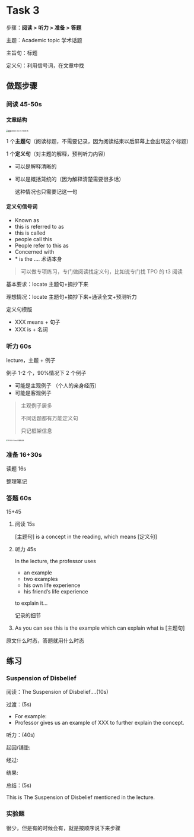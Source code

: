 # Task 3

步骤：**阅读 > 听力 > 准备 > 答题**

主题：Academic topic 学术话题

主旨句：标题

定义句：利用信号词，在文章中找

## 做题步骤

### 阅读 45-50s

#### 文章结构

<img src="https://cdn.jsdelivr.net/gh/davidliuk/images@master/blog/%E6%88%AA%E5%B1%8F2023-06-05%2013.09.15.png" alt="截屏2023-06-05 13.09.15" style="zoom: 33%;" />

1 个**主题句**（阅读标题，不需要记录，因为阅读结束以后屏幕上会出现这个标题）

1 个**定义句**（对主题的解释，预判听力内容）

- 可以是解释清晰的

- 可以是概括笼统的（因为解释清楚需要很多话）

  这种情况也只需要记这一句

#### 定义句信号词

- Known as
- this is referred to as
- this is called
- people call this
- People refer to this as
- Concerned with
- \* is the .... 术语本身

> 可以做专项练习，专门做阅读找定义句，比如说专门找 TPO 的 t3 阅读

基本要求：locate 主题句+摘抄下来

理想情况：locate 主题句+摘抄下来+通读全文+预测听力

定义句模版

- XXX means + 句子
- XXX is + 名词

### 听力 60s

lecture，主题 + 例子

例子 1-2 个，90%情况下 2 个例子

- 可能是主观例子 （个人的亲身经历）
- 可能是客观例子

> 主观例子居多
>
> 不同话题都有万能定义句
>
> 只记框架信息

<img src="https://cdn.jsdelivr.net/gh/davidliuk/images@master/blog/TPO52-4%20Fancy%E7%AD%94%E6%A1%88%E7%AC%94%E8%AE%B0%E6%96%B0.jpeg" alt="TPO52-4 Fancy答案笔记新" style="zoom:25%;" />

### 准备 16+30s

读题 16s

整理笔记

### 答题 60s

15+45

1. 阅读 15s

   [主题句] is a concept in the reading, which means [定义句]

2. 听力 45s

   In the lecture, the professor uses

   - an example
   - two examples
   - his own life experience
   - his friend’s life experience

   to explain it...

   记录的细节

3. As you can see this is the example which can explain what is [主题句]

原文什么时态，答题就用什么时态

## 练习

### Suspension of Disbelief

阅读：The Suspension of Disbelief....(10s)

过渡：(5s)

- For example:
- Professor gives us an example of XXX to further explain the concept.

听力：(40s)

起因/铺垫:

经过:

结果:

总结：(5s)

This is The Suspension of Disbelief mentioned in the lecture.

### 实验题

很少，但是有的时候会有，就是按顺序说下来步骤
